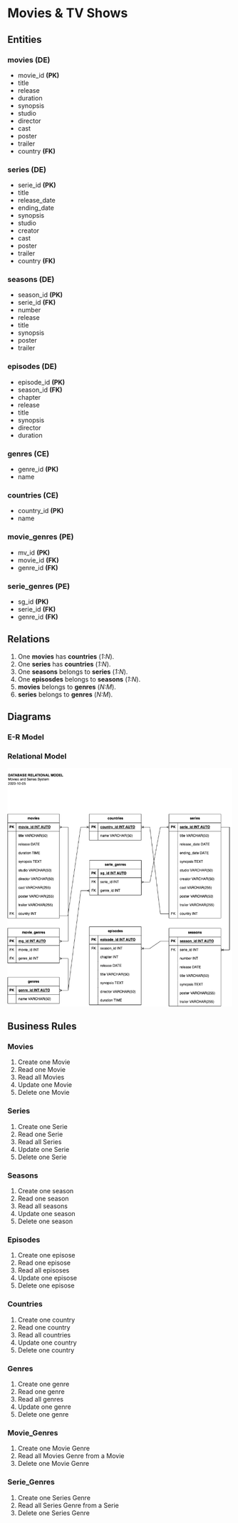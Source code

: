 # Movies & TV Shows

## Entities
### movies **(DE)**
- movie_id **(PK)**
- title
- release
- duration
- synopsis
- studio
- director
- cast
- poster
- trailer
- country **(FK)**

### series **(DE)**
- serie_id **(PK)**
- title
- release_date
- ending_date
- synopsis
- studio
- creator
- cast
- poster
- trailer
- country **(FK)**

### seasons **(DE)**
- season_id **(PK)**
- serie_id **(FK)**
- number
- release
- title
- synopsis
- poster
- trailer

### episodes **(DE)**
- episode_id **(PK)**
- season_id **(FK)**
- chapter
- release
- title
- synopsis
- director
- duration

### genres **(CE)**
- genre_id **(PK)**
- name

### countries **(CE)**
- country_id **(PK)**
- name

### movie_genres **(PE)**
- mv_id **(PK)**
- movie_id **(FK)**
- genre_id **(FK)**

### serie_genres **(PE)**
- sg_id **(PK)**
- serie_id **(FK)**
- genre_id **(FK)**

## Relations
1. One **movies** has **countries** (_1:N_).
1. One **series** has **countries** (_1:N_).
1. One **seasons** belongs to **series** (_1:N_).
1. One **episosdes** belongs to **seasons** (_1:N_).
1. **movies** belongs to **genres** (_N:M_).
1. **series** belongs to **genres** (_N:M_).

## Diagrams
### E-R Model
### Relational Model
![MSRM](movie_series_relational_model.png)
## Business Rules

### Movies
1. Create one Movie
1. Read one Movie
1. Read all Movies
1. Update one Movie
1. Delete one Movie

### Series
1. Create one Serie
1. Read one Serie
1. Read all Series
1. Update one Serie
1. Delete one Serie

### Seasons
1. Create one season
1. Read one season
1. Read all seasons
1. Update one season
1. Delete one season

### Episodes
1. Create one episose
1. Read one episose
1. Read all episoses
1. Update one episose
1. Delete one episose

### Countries
1. Create one country
1. Read one country
1. Read all countries
1. Update one country
1. Delete one country

### Genres
1. Create one genre
1. Read one genre
1. Read all genres
1. Update one genre
1. Delete one genre

### Movie_Genres
1. Create one Movie Genre
1. Read all Movies Genre from a Movie
1. Delete one Movie Genre

### Serie_Genres
1. Create one Series Genre
1. Read all Series Genre from a Serie
1. Delete one Series Genre
